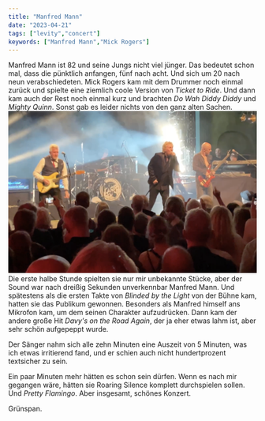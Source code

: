 ```yaml
---
title: "Manfred Mann"
date: "2023-04-21"
tags: ["levity","concert"]
keywords: ["Manfred Mann","Mick Rogers"]
---
```

Manfred Mann ist 82 und seine Jungs nicht viel jünger. Das bedeutet schon mal, dass die pünktlich anfangen, fünf nach acht. Und sich um 20 nach neun verabschiedeten. Mick Rogers kam mit dem Drummer noch einmal zurück und spielte eine ziemlich coole Version von *Ticket to Ride*. Und dann kam auch der Rest noch einmal kurz und brachten *Do Wah Diddy Diddy* und *Mighty Quinn*. Sonst gab es leider nichts von den ganz alten Sachen.
<br>
<img  src="/assets/img/ManfredMann.png" alt="manman">
<br>
Die erste halbe Stunde spielten sie nur mir unbekannte Stücke, aber der Sound war nach dreißig Sekunden unverkennbar Manfred Mann. Und spätestens als die ersten Takte von *Blinded by the Light* von der Bühne kam, hatten sie das Publikum gewonnen. Besonders als Manfred himself ans Mikrofon kam, um dem seinen Charakter aufzudrücken. Dann kam der andere große Hit *Davy's on the Road Again*, der ja eher etwas lahm ist, aber sehr schön aufgepeppt wurde.

Der Sänger nahm sich alle zehn Minuten eine Auszeit von 5 Minuten, was ich etwas irritierend fand, und er schien auch nicht hundertprozent textsicher zu sein.

Ein paar Minuten mehr hätten es schon sein dürfen. Wenn es nach mir gegangen wäre, hätten sie Roaring Silence komplett durchspielen sollen. Und *Pretty Flamingo*. Aber insgesamt, schönes Konzert.

Grünspan.